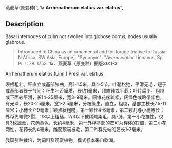 燕麦草(原变种)",
1a.**Arrhenatherum elatius var. elatius**",

## Description
Basal internodes of culm not swollen into globose corms; nodes usually glabrous.

> Introduced to China as an ornamental and for forage [native to Russia; N Africa, SW Asia, Europe].
  "Synonym": "*Avena elatior* Linnaeus, Sp. Pl. 1: 79. 1753.
**1a．燕麦草（原变种）图版30:1-3**

Arrhenatherum elatius (Linn.) Presl var. elatius

须根粗壮。秆直立或基部膝曲，高1-1.5米，具4-5节。叶鞘松弛，平滑无毛，短于或基部者长于节间；秆生叶舌膜质，长约1毫米，顶端钝或平截；叶片扁平，粗糙或下面较平滑，长14-25厘米，宽3-9毫米。圆锥花序疏松，灰绿色或略带紫色，有光泽，长20-25厘米，宽1-2.5厘米，分枝簇生，直立，粗糙，基部主枝长7.5-11厘米；小穗长7-9毫米；颖点状粗糙，第一颖长4-6毫米，第二颖几与小穗等长；外稃先端微2裂，1/3以上粗糙，2/3以下被稀疏柔毛，具7脉，第一小花雄性，仅具3枚雄蕊，花药黄色，长约4毫米，第一外稃基部的芒可为稃体的2倍，第二小花两性，花药长约4毫米，雌蕊顶端被毛，第二外稃先端的艺长1-2毫米。

我国引种栽培，为饲料及观赏植物。模式标本采自欧洲。

